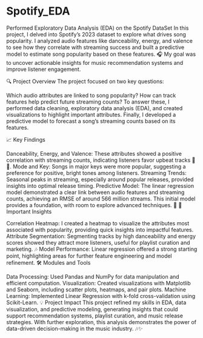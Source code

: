 # Spotify_EDA
Performed Exploratory Data Analysis (EDA) on the Spotify DataSet
In this project, I delved into Spotify’s 2023 dataset to explore what drives song popularity. I analyzed audio features like danceability, energy, and valence to see how they correlate with streaming success and built a predictive model to estimate song popularity based on these features. 🎧 My goal was to uncover actionable insights for music recommendation systems and improve listener engagement.

🔍 Project Overview
The project focused on two key questions:

Which audio attributes are linked to song popularity?
How can track features help predict future streaming counts?
To answer these, I performed data cleaning, exploratory data analysis (EDA), and created visualizations to highlight important attributes. Finally, I developed a predictive model to forecast a song’s streaming counts based on its features.

📈 Key Findings

Danceability, Energy, and Valence: These attributes showed a positive correlation with streaming counts, indicating listeners favor upbeat tracks 🕺💃.
Mode and Key: Songs in major keys were more popular, suggesting a preference for positive, bright tones among listeners.
Streaming Trends: Seasonal peaks in streaming, especially around popular releases, provided insights into optimal release timing.
Predictive Model: The linear regression model demonstrated a clear link between audio features and streaming counts, achieving an RMSE of around 566 million streams. This initial model provides a foundation, with room to explore advanced techniques. 🚀
🔑 Important Insights

Correlation Heatmap: I created a heatmap to visualize the attributes most associated with popularity, providing quick insights into impactful features.
Attribute Segmentation: Segmenting tracks by high danceability and energy scores showed they attract more listeners, useful for playlist curation and marketing. 🎶
Model Performance: Linear regression offered a strong starting point, highlighting areas for further feature engineering and model refinement.
🛠️ Modules and Tools

Data Processing: Used Pandas and NumPy for data manipulation and efficient computation.
Visualization: Created visualizations with Matplotlib and Seaborn, including scatter plots, heatmaps, and pair plots.
Machine Learning: Implemented Linear Regression with k-fold cross-validation using Scikit-Learn.
💡 Project Impact
This project refined my skills in EDA, data visualization, and predictive modeling, generating insights that could support recommendation systems, playlist curation, and music release strategies. With further exploration, this analysis demonstrates the power of data-driven decision-making in the music industry. 🎶✨
